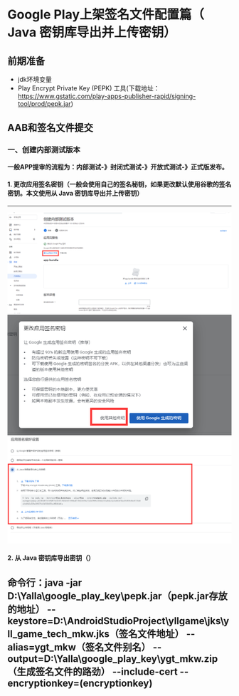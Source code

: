 # Google Play上架签名文件配置篇（ Java 密钥库导出并上传密钥）

## 前期准备
- jdk环境变量
- Play Encrypt Private Key (PEPK) 工具(下载地址：https://www.gstatic.com/play-apps-publisher-rapid/signing-tool/prod/pepk.jar)
## AAB和签名文件提交
### 一、创建内部测试版本
**一般APP提审的流程为：内部测试-》封闭式测试-》开放式测试-》正式版发布。**
#### 1. 更改应用签名密钥（一般会使用自己的签名秘钥，如果更改默认使用谷歌的签名密钥。本文使用从 Java 密钥库导出并上传密钥）
---
![img.png](img.png)
![img_1.png](img_1.png)
![img_2.png](img_2.png)
#### 2. 从 Java 密钥库导出密钥（）
命令行：java -jar D:\Yalla\google_play_key\pepk.jar（pepk.jar存放的地址） --keystore=D:\AndroidStudioProject\yllgame\jks\yll_game_tech_mkw.jks（签名文件地址） --alias=ygt_mkw（签名文件别名） --output=D:\Yalla\google_play_key\ygt_mkw.zip（生成签名文件的路劲） --include-cert --encryptionkey=(encryptionkey)
---

